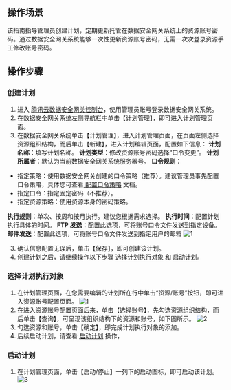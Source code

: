 ## 操作场景
该指南指导管理员创建计划，定期更新托管在数据安全网关系统上的资源账号密码。通过数据安全网关系统能够一次性更新资源账号密码，无需一次次登录资源手工修改账号密码。

## 操作步骤
### 创建计划

1. 进入 [腾讯云数据安全网关控制台](https://console.cloud.tencent.com/dasb)，使用管理员账号登录数据安全网关系统。
2. 在数据安全网关系统左侧导航栏中单击【计划管理】，即可进入计划管理页面。
3. 在数据安全网关系统单击【计划管理】，进入计划管理页面，在页面左侧选择资源组织结构，而后单击【新建】，进入计划编辑页面，配置如下信息：
    **计划名称**：填写计划名称。
    **计划类型**：修改资源账号密码选择“口令变更”。
    **计划所属者**：默认为当前数据安全网关系统服务器号。
    **口令规则**：
  - 指定策略：使用数据安全网关创建的口令策略（推荐）。建议管理员事先配置口令策略，具体您可查看[ 配置口令策略](https://cloud.tencent.com/document/product/1025/32298) 文档。
  - 指定口令：指定固定密码（不推荐）。
  - 指定资源策略：使用资源本身的密码策略。

 **执行规则**：单次、按周和按月执行。建议您根据需求选择。
 **执行时间**：配置计划执行具体的时间。
 **FTP 发送**：配置此选项，可将账号口令文件发送到指定设备。
 **邮件发送**：配置此选项，可将账号口令文件发送到指定用户的邮箱
 ![1](https://main.qcloudimg.com/raw/cd8149d26dae919a3d47a731ca523d91.png)


 3. 确认信息配置无误后，单击【保存】，即可创建该计划。
 4. 创建计划之后，请继续操作以下步骤 [选择计划执行对象](#zxdx) 和 [启动计划](plan)。


<a id="zxdx"></a>
 ### 选择计划执行对象
  1. 在计划管理页面，在您需要编辑的计划所在行中单击“资源/账号”按钮，即可进入资源账号配置页面。
  ![1](https://main.qcloudimg.com/raw/1a9ae6d68bfc5fbff39ef52ccecedf19.png)
  2. 在进入资源账号配置页面后来，单击【选择账号】，先勾选资源组织结构，而后单击【查询】，可呈现该组织结构下的资源和账号，如下图所示。
     ![2](https://main.qcloudimg.com/raw/ebefed254db6a7b1a6f7cddf643fc72b.png)
  3. 勾选资源和账号，单击【确定】，即完成计划执行对象的添加。
  4. 后续启动计划，请查看 [启动计划]() 操作，

<a id="plan"></a>
 ### 启动计划
1. 在计划管理页面，单击【启动/停止】一列下的启动图标，即可启动该计划。
![3](https://main.qcloudimg.com/raw/0a7f4eeb963d829366d5836b0ba226c4.png)


